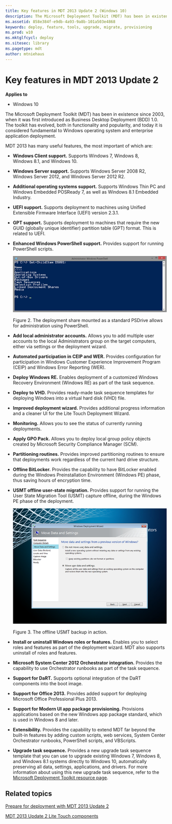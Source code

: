 ```yaml
---
title: Key features in MDT 2013 Update 2 (Windows 10)
description: The Microsoft Deployment Toolkit (MDT) has been in existence since 2003, when it was first introduced as Business Desktop Deployment (BDD) 1.0.
ms.assetid: 858e384f-e9db-4a93-9a8b-101a503e4868
keywords: deploy, feature, tools, upgrade, migrate, provisioning
ms.prod: w10
ms.mktglfcycl: deploy
ms.sitesec: library
ms.pagetype: mdt
author: mtniehaus
---
```


# Key features in MDT 2013 Update 2

**Applies to**
-   Windows 10

The Microsoft Deployment Toolkit (MDT) has been in existence since 2003, when it was first introduced as Business Desktop Deployment (BDD) 1.0. The toolkit has evolved, both in functionality and popularity, and today it is considered fundamental to Windows operating system and enterprise application deployment.

MDT 2013 has many useful features, the most important of which are:
-   **Windows Client support.** Supports Windows 7, Windows 8, Windows 8.1, and Windows 10.
-   **Windows Server support.** Supports Windows Server 2008 R2, Windows Server 2012, and Windows Server 2012 R2.
-   **Additional operating systems support.** Supports Windows Thin PC and Windows Embedded POSReady 7, as well as Windows 8.1 Embedded Industry.
-   **UEFI support.** Supports deployment to machines using Unified Extensible Firmware Interface (UEFI) version 2.3.1.
-   **GPT support.** Supports deployment to machines that require the new GUID (globally unique identifier) partition table (GPT) format. This is related to UEFI.
-   **Enhanced Windows PowerShell support.** Provides support for running PowerShell scripts.

    ![figure 2](images/mdt-05-fig02.png)

    Figure 2. The deployment share mounted as a standard PSDrive allows for administration using PowerShell.

-   **Add local administrator accounts.** Allows you to add multiple user accounts to the local Administrators group on the target computers, either via settings or the deployment wizard.
-   **Automated participation in CEIP and WER.** Provides configuration for participation in Windows Customer Experience Improvement Program (CEIP) and Windows Error Reporting (WER).
-   **Deploy Windows RE.** Enables deployment of a customized Windows Recovery Environment (Windows RE) as part of the task sequence.
-   **Deploy to VHD.** Provides ready-made task sequence templates for deploying Windows into a virtual hard disk (VHD) file.
-   **Improved deployment wizard.** Provides additional progress information and a cleaner UI for the Lite Touch Deployment Wizard.
-   **Monitoring.** Allows you to see the status of currently running deployments.
-   **Apply GPO Pack.** Allows you to deploy local group policy objects created by Microsoft Security Compliance Manager (SCM).
-   **Partitioning routines.** Provides improved partitioning routines to ensure that deployments work regardless of the current hard drive structure.
-   **Offline BitLocker.** Provides the capability to have BitLocker enabled during the Windows Preinstallation Environment (Windows PE) phase, thus saving hours of encryption time.
-   **USMT offline user-state migration.** Provides support for running the User State Migration Tool (USMT) capture offline, during the Windows PE phase of the deployment.

    ![figure 3](images/mdt-05-fig03.png)

    Figure 3. The offline USMT backup in action.

-   **Install or uninstall Windows roles or features.** Enables you to select roles and features as part of the deployment wizard. MDT also supports uninstall of roles and features.
-   **Microsoft System Center 2012 Orchestrator integration.** Provides the capability to use Orchestrator runbooks as part of the task sequence.
-   **Support for DaRT.** Supports optional integration of the DaRT components into the boot image.
-   **Support for Office 2013.** Provides added support for deploying Microsoft Office Professional Plus 2013.
-   **Support for Modern UI app package provisioning.** Provisions applications based on the new Windows app package standard, which is used in Windows 8 and later.
-   **Extensibility.** Provides the capability to extend MDT far beyond the built-in features by adding custom scripts, web services, System Center Orchestrator runbooks, PowerShell scripts, and VBScripts.
-   **Upgrade task sequence.** Provides a new upgrade task sequence template that you can use to upgrade existing Windows 7, Windows 8, and Windows 8.1 systems directly to Windows 10, automatically preserving all data, settings, applications, and drivers. For more information about using this new upgrade task sequence, refer to the [Microsoft Deployment Toolkit resource page](https://go.microsoft.com/fwlink/p/?LinkId=618117).

## Related topics

[Prepare for deployment with MDT 2013 Update 2](prepare-for-windows-deployment-with-mdt-2013.md)

[MDT 2013 Update 2 Lite Touch components](mdt-2013-lite-touch-components.md)
 
 
